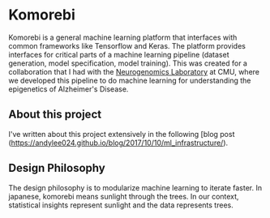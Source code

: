 # Komorebi
Komorebi is a general machine learning platform that interfaces with common frameworks like Tensorflow and Keras. The platform provides interfaces for critical parts of a machine learning pipeline (dataset generation, model specification, model training). This was created for a collaboration that I had with the [Neurogenomics Laboratory](http://www.pfenninglab.org/) at CMU, where we developed this pipeline to do machine learning for understanding the epigenetics of Alzheimer's Disease. 

## About this project
I've written about this project extensively in the following [blog post (https://andylee024.github.io/blog/2017/10/10/ml_infrastructure/). 

## Design Philosophy
The design philosophy is to modularize machine learning to iterate faster. In japanese, komorebi means sunlight through the trees. In our context, statistical insights represent sunlight and the data represents trees.
